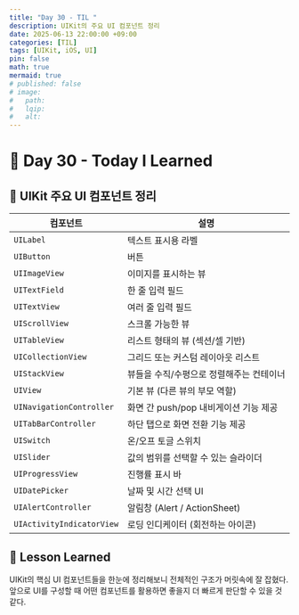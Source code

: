 ```yaml
---
title: "Day 30 - TIL "
description: UIKit의 주요 UI 컴포넌트 정리
date: 2025-06-13 22:00:00 +09:00
categories: [TIL]
tags: [UIKit, iOS, UI]
pin: false
math: true
mermaid: true
# published: false
# image:
#   path:
#   lqip: 
#   alt: 
---
```

 
# 📘 Day 30 - Today I Learned

## 📝 UIKit 주요 UI 컴포넌트 정리

| 컴포넌트 | 설명 |
|----------|------|
| `UILabel` | 텍스트 표시용 라벨 |
| `UIButton` | 버튼 |
| `UIImageView` | 이미지를 표시하는 뷰 |
| `UITextField` | 한 줄 입력 필드 |
| `UITextView` | 여러 줄 입력 필드 |
| `UIScrollView` | 스크롤 가능한 뷰 |
| `UITableView` | 리스트 형태의 뷰 (섹션/셀 기반) |
| `UICollectionView` | 그리드 또는 커스텀 레이아웃 리스트 |
| `UIStackView` | 뷰들을 수직/수평으로 정렬해주는 컨테이너 |
| `UIView` | 기본 뷰 (다른 뷰의 부모 역할) |
| `UINavigationController` | 화면 간 push/pop 내비게이션 기능 제공 |
| `UITabBarController` | 하단 탭으로 화면 전환 기능 제공 |
| `UISwitch` | 온/오프 토글 스위치 |
| `UISlider` | 값의 범위를 선택할 수 있는 슬라이더 |
| `UIProgressView` | 진행률 표시 바 |
| `UIDatePicker` | 날짜 및 시간 선택 UI |
| `UIAlertController` | 알림창 (Alert / ActionSheet) |
| `UIActivityIndicatorView` | 로딩 인디케이터 (회전하는 아이콘) |

## 📘 Lesson Learned

UIKit의 핵심 UI 컴포넌트들을 한눈에 정리해보니 전체적인 구조가 머릿속에 잘 잡혔다. 앞으로 UI를 구성할 때 어떤 컴포넌트를 활용하면 좋을지 더 빠르게 판단할 수 있을 것 같다.